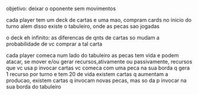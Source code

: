objetivo:
    deixar o oponente sem movimentos

cada player tem um deck de cartas e uma mao, compram cards no inicio do turno
    alem disso existe o tabuleiro, onde as pecas sao jogadas

o deck eh infinito:
    as diferencas de qnts de cartas so mudam a probabilidade de vc comprar a tal carta

cada player comeca num lado do tabuleiro
    as pecas tem vida e podem atacar, se mover e/ou gerar recursos,ativamente ou passivamente, recursos que vc usa p invocar cartas
    vc comeca com uma peca na sua borda q gera 1 recurso por turno e tem 20 de vida
        existem cartas q aumentam a producao, 
        existem cartas q invocam novas pecas, mas so da p invocar na sua borda do tabuleiro 
    
